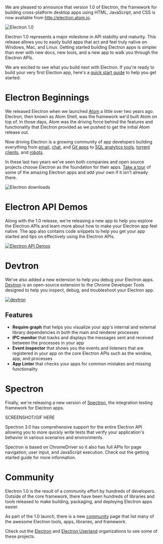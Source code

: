 We are pleased to announce that version 1.0 of Electron, the framework
for building cross-platform desktop apps using HTML, JavaScript, and CSS is now
available from http://electron.atom.io.

![Electron 1.0](https://cloud.githubusercontent.com/assets/378023/15007352/315f5eea-1213-11e6-984e-21f5dab31267.png)

Electron 1.0 represents a major milestone in API stability and maturity. This
release allows you to easily build apps that act and feel truly native on Windows,
Mac, and Linux. Getting started building Electron apps is simpler than ever
with new docs, new tools, and a new app to walk you through the Electron APIs.

We are excited to see what you build next with Electron. If you're ready to
build your very first Election app, here's a [quick start guide][quick-start] to
help you get started.

# Electron Beginnings

We released Electron when we launched [Atom][atom] a little over two years ago.
Electron, then known as Atom Shell, was the framework we'd built Atom on top of.
In those days, Atom was the driving force behind the features and functionality
that Electron provided as we pushed to get the initial Atom release out.

Now driving Electron is a growing community of app developers building
everything from [email][nylas], [chat][slack], and [Git apps][gitkraken] to
[SQL analytics tools][wagon], [torrent clients][webtorrent], and [robots][jibo].

In these last two years we've seen both companies and open source projects
choose Electron as the foundation for their apps. [Take a tour][apps] of some
of the amazing Electron apps and add your own if it isn't already there.

![Electron downloads](https://cloud.githubusercontent.com/assets/378023/15017612/32b74224-1251-11e6-969b-ee5022e15577.png)

# Electron API Demos

Along with the 1.0 release, we're releasing a new app to help you explore the
Electron APIs and learn more about how to make your Electron app feel native.
The app also contains code snippets to help you get your app started and tips
on effectively using the Electron APIs.

[![Electron API Demos](https://cloud.githubusercontent.com/assets/378023/15016148/ae06cc80-124a-11e6-80dd-076d83e492f6.png)](https://github.com/electron/electron-api-demos)

# Devtron

We've also added a new extension to help you debug your Electron
apps. [Devtron][devtron] is an open-source extension to the Chrome Developer Tools designed
to help you inspect, debug, and troubleshoot your Electron app.

[![devtron](https://cloud.githubusercontent.com/assets/671378/14900253/8f794de8-0d44-11e6-8972-37886b716e60.png)][devtron]

## Features

  * **Require graph** that helps you visualize your app's internal and external
    library dependencies in both the main and renderer processes
  * **IPC monitor** that tracks and displays the messages sent and received
    between the processes in your app
  * **Event inspector** that shows you the events and listeners that are registered
    in your app on the core Electron APIs such as the window, app, and processes
  * **App Linter** that checks your apps for common mistakes and missing
    functionality

# Spectron

Finally, we're releasing a new version of [Spectron][spectron], the integration
testing framework for Electron apps.

SCREENSHOT/GIF HERE

Spectron 3.0 has comprehensive support for the entire Electron API allowing you
to more quickly write tests that verify your application's behavior in various
scenarios and environments.

Spectron is based on ChromeDriver so it also has full APIs for page
navigation, user input, and JavaScript execution. Check out the getting started
guide for more information.

# Community

Electron 1.0 is the result of a community effort by hundreds of developers.
Outside of the core framework, there have been hundreds of libraries and tools
released to make building, packaging, and deploying Electron apps easier.

As part of the 1.0 launch, there is a new [community][community] page that
list many of the awesome Electron tools, apps, libraries, and framework.

Check out the [Electron][electron-org] and [Electron Userland][electron-userland]
organizations to see some of these projects.

[apps]: http://electron.atom.io/apps
[atom]: https://atom.io
[community]: http://electron.atom.io/community
[devtron]: https://electron.atom.io/devtron
[electron-org]: https://github.com/electron
[electron-userland]: https://github.com/electron-userland
[gitkraken]: https://www.gitkraken.com
[jibo]: https://www.jibo.com
[nylas]: https://nylas.com
[quick-start]: http://electron.atom.io/docs/latest/tutorial/quick-start
[slack]: https://slack.com
[spectron]: http://electron.atom.io/spectron
[wagon]: https://www.wagonhq.com
[webtorrent]: https://webtorrent.io/desktop
